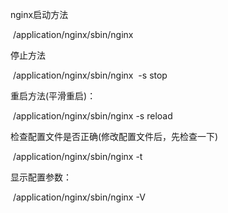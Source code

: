 nginx启动方法

 /application/nginx/sbin/nginx

停止方法

 /application/nginx/sbin/nginx  -s stop

重启方法(平滑重启)：

 /application/nginx/sbin/nginx -s reload

检查配置文件是否正确(修改配置文件后，先检查一下)

 /application/nginx/sbin/nginx -t

显示配置参数：

 /application/nginx/sbin/nginx -V
